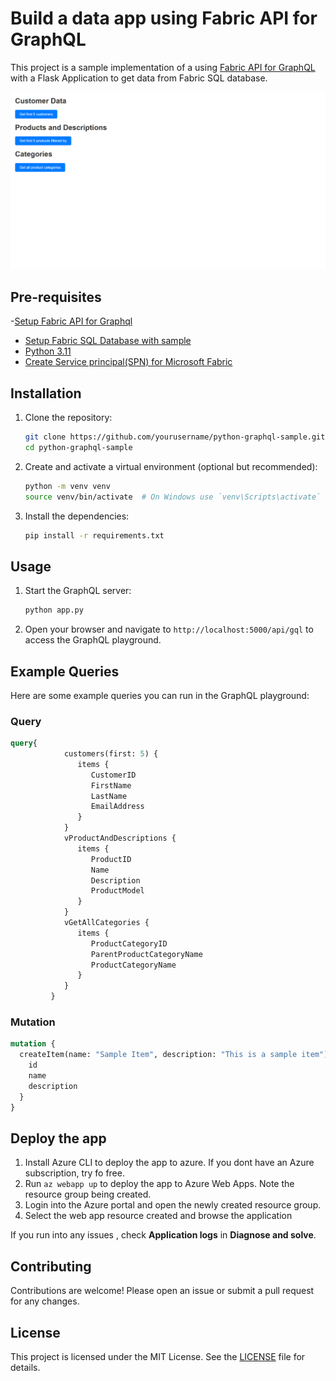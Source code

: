 # Build a data app using Fabric API for GraphQL

This project is a sample implementation of a using [Fabric API for GraphQL](https://learn.microsoft.com/fabric/data-engineering/api-graphql-overview) with a Flask Application to get data from Fabric SQL database.

![image](Sample_app.png)

## Pre-requisites

-[Setup Fabric API for Graphql](https://learn.microsoft.com/en-us/fabric/data-engineering/get-started-api-graphql)
- [Setup Fabric SQL Database with sample](https://learn.microsoft.com/en-us/fabric/database/sql/tutorial-ingest-data)
- [Python 3.11](https://www.python.org/downloads/release/python-3110/)
- [Create Service principal(SPN) for Microsoft Fabric](https://www.youtube.com/watch?v=_RXpvWjgZE8)

## Installation

1. Clone the repository:
    ```sh
    git clone https://github.com/yourusername/python-graphql-sample.git
    cd python-graphql-sample
    ```

2. Create and activate a virtual environment (optional but recommended):
    ```sh
    python -m venv venv
    source venv/bin/activate  # On Windows use `venv\Scripts\activate`
    ```

3. Install the dependencies:
    ```sh
    pip install -r requirements.txt
    ```

## Usage

1. Start the GraphQL server:
    ```sh
    python app.py
    ```

2. Open your browser and navigate to `http://localhost:5000/api/gql` to access the GraphQL playground.

## Example Queries

Here are some example queries you can run in the GraphQL playground:

### Query
```graphql
query{
            customers(first: 5) {
               items {
                  CustomerID
                  FirstName
                  LastName
                  EmailAddress         
               }
            }
            vProductAndDescriptions {
               items {
                  ProductID
                  Name
                  Description
                  ProductModel       
               }
            }
            vGetAllCategories {
               items {
                  ProductCategoryID
                  ParentProductCategoryName
                  ProductCategoryName
               }
            }
         }
```

### Mutation
```graphql
mutation {
  createItem(name: "Sample Item", description: "This is a sample item") {
    id
    name
    description
  }
}
```

## Deploy the app
1. Install Azure CLI to deploy the app to azure. If you dont have an Azure subscription, try fo free. 
2. Run ```az webapp up``` to deploy the app to Azure Web Apps.  Note the resource group being created.
3. Login into the Azure portal and open the newly created resource group. 
4. Select the web app resource created and browse the application

If you run into any issues , check **Application logs** in **Diagnose and solve**. 

## Contributing

Contributions are welcome! Please open an issue or submit a pull request for any changes.

## License

This project is licensed under the MIT License. See the [LICENSE](LICENSE) file for details.


